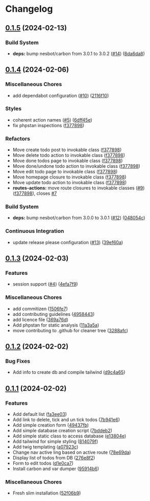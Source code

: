 # Changelog

## [0.1.5](https://github.com/jobtrek/php-slim-todo/compare/v0.1.4...v0.1.5) (2024-02-13)


### Build System

* **deps:** bump nesbot/carbon from 3.0.1 to 3.0.2 ([#14](https://github.com/jobtrek/php-slim-todo/issues/14)) ([8da6da8](https://github.com/jobtrek/php-slim-todo/commit/8da6da8d85424a1799f70dc2617bc5eb8e84ed2d))

## [0.1.4](https://github.com/jobtrek/php-slim-todo/compare/v0.1.3...v0.1.4) (2024-02-06)


### Miscellaneous Chores

* add dependabot configuration ([#10](https://github.com/jobtrek/php-slim-todo/issues/10)) ([2116f10](https://github.com/jobtrek/php-slim-todo/commit/2116f10f5e13012c6aaa5f87eac5cbfed91d0781))


### Styles

* coherent action names ([#5](https://github.com/jobtrek/php-slim-todo/issues/5)) ([6dff45e](https://github.com/jobtrek/php-slim-todo/commit/6dff45eeea6e364c7878d2e608df2dfdf3cb5165))
* fix phpstan inspections ([f377898](https://github.com/jobtrek/php-slim-todo/commit/f377898694bcab400f441f468f4833fb19b99419))


### Refactors

* Move create todo post to invokable class ([f377898](https://github.com/jobtrek/php-slim-todo/commit/f377898694bcab400f441f468f4833fb19b99419))
* Move delete todo action to invokable class ([f377898](https://github.com/jobtrek/php-slim-todo/commit/f377898694bcab400f441f468f4833fb19b99419))
* Move done todos page to invokable class ([f377898](https://github.com/jobtrek/php-slim-todo/commit/f377898694bcab400f441f468f4833fb19b99419))
* Move done/undone todo action to invokable class ([f377898](https://github.com/jobtrek/php-slim-todo/commit/f377898694bcab400f441f468f4833fb19b99419))
* Move edit todo page to invokable class ([f377898](https://github.com/jobtrek/php-slim-todo/commit/f377898694bcab400f441f468f4833fb19b99419))
* Move homepage closure to invokable class ([f377898](https://github.com/jobtrek/php-slim-todo/commit/f377898694bcab400f441f468f4833fb19b99419))
* Move update todo action to invokable class ([f377898](https://github.com/jobtrek/php-slim-todo/commit/f377898694bcab400f441f468f4833fb19b99419))
* **routes-actions:** move route closures to invokable classes ([#9](https://github.com/jobtrek/php-slim-todo/issues/9)) ([f377898](https://github.com/jobtrek/php-slim-todo/commit/f377898694bcab400f441f468f4833fb19b99419)), closes [#7](https://github.com/jobtrek/php-slim-todo/issues/7)


### Build System

* **deps:** bump nesbot/carbon from 3.0.0 to 3.0.1 ([#12](https://github.com/jobtrek/php-slim-todo/issues/12)) ([048054c](https://github.com/jobtrek/php-slim-todo/commit/048054c6f9d3def4cfd8853f5d1760d21c347897))


### Continuous Integration

* update release please configuration ([#13](https://github.com/jobtrek/php-slim-todo/issues/13)) ([39ef60a](https://github.com/jobtrek/php-slim-todo/commit/39ef60acafaa65efa05b94f3c24232417fbf9ece))

## [0.1.3](https://github.com/jobtrek/php-slim-todo/compare/v0.1.2...v0.1.3) (2024-02-03)


### Features

* session support ([#4](https://github.com/jobtrek/php-slim-todo/issues/4)) ([4efa7f9](https://github.com/jobtrek/php-slim-todo/commit/4efa7f92e6d6d1c61e2238735e15f7be052bc413))


### Miscellaneous Chores

* add commitizen ([1506fe7](https://github.com/jobtrek/php-slim-todo/commit/1506fe76f6d8ba444deb8683aee32499d8d85486))
* add contributing guidelines ([4958443](https://github.com/jobtrek/php-slim-todo/commit/495844339b01cfee88e2beb7d59a2974d955283c))
* add licence file ([369a76d](https://github.com/jobtrek/php-slim-todo/commit/369a76dbdbcd9a962893c86548bfa7d5aff57ebf))
* Add phpstan for static analysis ([11a3a5a](https://github.com/jobtrek/php-slim-todo/commit/11a3a5a45cc7b8b53ea01bfffd2f0046b8b2bcb0))
* move contributing to .github for cleaner tree ([3288afc](https://github.com/jobtrek/php-slim-todo/commit/3288afc872a99adf8f6090b10f5d250535681d4c))

## [0.1.2](https://github.com/jobtrek/php-slim-todo/compare/v0.1.1...v0.1.2) (2024-02-02)


### Bug Fixes

* Add info to create db and compile tailwind ([d9c4a65](https://github.com/jobtrek/php-slim-todo/commit/d9c4a65c8010edce8862d835bbf2e2215f9f66ab))

## [0.1.1](https://github.com/jobtrek/php-slim-todo/compare/v0.1.0...v0.1.1) (2024-02-02)


### Features

* Add default list ([fa3ee03](https://github.com/jobtrek/php-slim-todo/commit/fa3ee032c8f47694d9e5a84d3c850ba1a06dcf90))
* Add link to delete, tick and un tick todos ([7b941e6](https://github.com/jobtrek/php-slim-todo/commit/7b941e67f6061b59015cbd56d2cc21e7d159fb7d))
* Add simple creation form ([49437fb](https://github.com/jobtrek/php-slim-todo/commit/49437fbcefb1dbe176398fa2b9be85bf7c7a6abc))
* Add simple database creation script ([7bddeb2](https://github.com/jobtrek/php-slim-todo/commit/7bddeb242c3de3306968b49cb98482b6496402bb))
* Add simple static class to access database ([e13804e](https://github.com/jobtrek/php-slim-todo/commit/e13804e9e14f30715b247f22628f0927b9493aa1))
* Add tailwind for simple styling ([814079f](https://github.com/jobtrek/php-slim-todo/commit/814079f94209e647af92a92750d35ae8fd500f8b))
* Add twig templating ([a07923c](https://github.com/jobtrek/php-slim-todo/commit/a07923c4a99f7d16c720c7d22ead76b03b8de962))
* Change nav active ling based on active route ([78e69da](https://github.com/jobtrek/php-slim-todo/commit/78e69da556be1615373c89ca9ed2e2e2c6f8dec8))
* Display list of todos from DB ([276e8f2](https://github.com/jobtrek/php-slim-todo/commit/276e8f213da14851a5d594d6f45bb51a8e7c9010))
* Form to edit todos ([d1e0ca7](https://github.com/jobtrek/php-slim-todo/commit/d1e0ca745e0f5c8781bcbaa326b99203577f88e0))
* Install carbon and var dumper ([95914b6](https://github.com/jobtrek/php-slim-todo/commit/95914b63830195e4c69780f35c17f666b9f59017))


### Miscellaneous Chores

* Fresh slim installation ([52f06b9](https://github.com/jobtrek/php-slim-todo/commit/52f06b91131921b42e275bf75226573e864c9b23))
